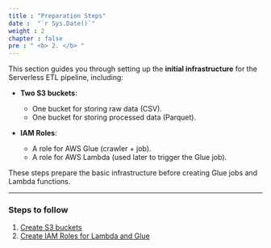 ```yaml
---
title : "Preparation Steps"
date :  "`r Sys.Date()`" 
weight : 2 
chapter : false
pre : " <b> 2. </b> "
---
```


This section guides you through setting up the **initial infrastructure** for the Serverless ETL pipeline, including:

- **Two S3 buckets**:  
  - One bucket for storing raw data (CSV).  
  - One bucket for storing processed data (Parquet).  

- **IAM Roles**:  
  - A role for AWS Glue (crawler + job).  
  - A role for AWS Lambda (used later to trigger the Glue job).  

These steps prepare the basic infrastructure before creating Glue jobs and Lambda functions.

---

### Steps to follow

1. [Create S3 buckets](2.1-create-s3-buckets/)  
2. [Create IAM Roles for Lambda and Glue](2.2-create-iam-roles/)  